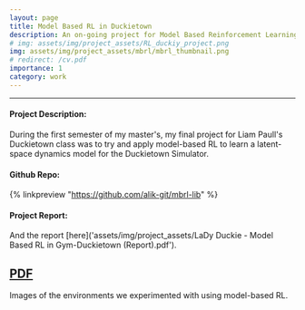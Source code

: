 ```yaml
---
layout: page
title: Model Based RL in Duckietown
description: An on-going project for Model Based Reinforcement Learning in the Gym-Duckietown Environment!
# img: assets/img/project_assets/RL_duckiy_project.png
img: assets/img/project_assets/mbrl/mbrl_thumbnail.png
# redirect: /cv.pdf
importance: 1
category: work
---
```


---

#### Project Description:

During the first semester of my master's, my final project for Liam Paull's Duckietown class was to try and apply model-based RL to learn a latent-space dynamics model for the Duckietown Simulator. 


#### Github Repo:

{% linkpreview "https://github.com/alik-git/mbrl-lib" %}

#### Project Report:

And the report [here]('assets/img/project_assets/LaDy Duckie - Model Based RL in Gym-Duckietown (Report).pdf').

<a href="/assets/img/project_assets/LaDy Duckie - Model Based RL in Gym-Duckietown (Report).pdf" class="btn btn-sm z-depth-0" role="button">PDF</a>
---

<div class="row justify-content-sm-center">
    <div class="col-sm-8 mt-3 mt-md-0">
    <!-- sm-8 centers image -->
        <img class="img-fluid rounded z-depth-1" src="{{ '/assets/img/project_assets/RL_duckiy_project.png' | relative_url }}" alt="" title="rl_ducky_image"/>
    </div>
</div>
<div class="caption">
    Images of the environments we experimented with using model-based RL.
</div>



<!-- Every project has a beautiful feature showcase page.
It's easy to include images in a flexible 3-column grid format.
Make your photos 1/3, 2/3, or full width.

To give your project a background in the portfolio page, just add the img tag to the front matter like so:

    ---
    layout: page
    title: project
    description: a project with a background image
    img: /assets/img/12.jpg
    ---

<div class="row">
    <div class="col-sm mt-3 mt-md-0">
        <img class="img-fluid rounded z-depth-1" src="{{ '/assets/img/1.jpg' | relative_url }}" alt="" title="example image"/>
    </div>
    <div class="col-sm mt-3 mt-md-0">
        <img class="img-fluid rounded z-depth-1" src="{{ '/assets/img/3.jpg' | relative_url }}" alt="" title="example image"/>
    </div>
    <div class="col-sm mt-3 mt-md-0">
        <img class="img-fluid rounded z-depth-1" src="{{ '/assets/img/5.jpg' | relative_url }}" alt="" title="example image"/>
    </div>
</div>
<div class="caption">
    Caption photos easily. On the left, a road goes through a tunnel. Middle, leaves artistically fall in a hipster photoshoot. Right, in another hipster photoshoot, a lumberjack grasps a handful of pine needles.
</div>

You can also put regular text between your rows of images.
Say you wanted to write a little bit about your project before you posted the rest of the images.
You describe how you toiled, sweated, *bled* for your project, and then... you reveal it's glory in the next row of images.


<div class="row justify-content-sm-center">
    <div class="col-sm-8 mt-3 mt-md-0">
        <img class="img-fluid rounded z-depth-1" src="{{ '/assets/img/6.jpg' | relative_url }}" alt="" title="example image"/>
    </div>
    <div class="col-sm-4 mt-3 mt-md-0">
        <img class="img-fluid rounded z-depth-1" src="{{ '/assets/img/11.jpg' | relative_url }}" alt="" title="example image"/>
    </div>
</div>
<div class="caption">
    You can also have artistically styled 2/3 + 1/3 images, like these.
</div>


The code is simple.
Just wrap your images with `<div class="col-sm">` and place them inside `<div class="row">` (read more about the <a href="https://getbootstrap.com/docs/4.4/layout/grid/" target="_blank">Bootstrap Grid</a> system).
To make images responsive, add `img-fluid` class to each; for rounded corners and shadows use `rounded` and `z-depth-1` classes.
Here's the code for the last row of images above:

```html
<div class="row justify-content-sm-center">
    <div class="col-sm-8 mt-3 mt-md-0">
        <img class="img-fluid rounded z-depth-1" src="{{ '/assets/img/6.jpg' | relative_url }}" alt="" title="example image"/>
    </div>
    <div class="col-sm-4 mt-3 mt-md-0">
        <img class="img-fluid rounded z-depth-1" src="{{ '/assets/img/11.jpg' | relative_url }}" alt="" title="example image"/>
    </div>
</div>
``` -->
